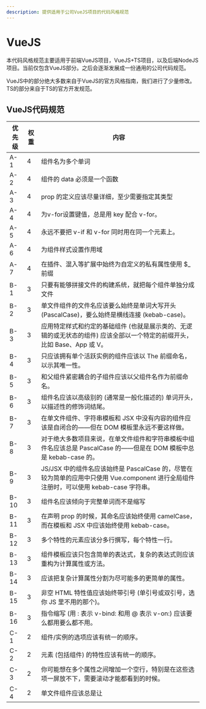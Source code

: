 ```yaml
---
description: 提供适用于公司VueJS项目的代码风格规范
---
```


# VueJS

本代码风格规范主要适用于前端VueJS项目，VueJS+TS项目，以及后端NodeJS项目。当前仅包含VueJS部分。之后会逐渐发展成一份通用的公司代码规范。

VueJS中的部分绝大多数来自于VueJS的官方风格指南，我们进行了少量修改。TS的部分来自于TS的官方开发规范。

## VueJS代码规范

| 优先级 | 权重 | 内容                                        |
| ------ | ---- | ------------------------------------------- |
| A-1    | 4    | 组件名为多个单词                            |
| A-2    | 4    | 组件的 data 必须是一个函数                  |
| A-3    | 4    | prop 的定义应该尽量详细，至少需要指定其类型 |
| A-4    | 4    | 为v-for设置键值，总是用 key 配合 v-for。 |
| A-5    | 4    | 永远不要把 v-if 和 v-for 同时用在同一个元素上。 |
| A-6    | 4    | 为组件样式设置作用域  |
| A-7    | 4    | 在插件、混入等扩展中始终为自定义的私有属性使用 $_ 前缀  |
| B-1    | 3    | 只要有能够拼接文件的构建系统，就把每个组件单独分成文件  |
| B-2    | 3    | 单文件组件的文件名应该要么始终是单词大写开头 (PascalCase)，要么始终是横线连接 (kebab-case)。  |
| B-3    | 3    | 应用特定样式和约定的基础组件 (也就是展示类的、无逻辑的或无状态的组件) 应该全部以一个特定的前缀开头，比如 Base、App 或 V。  |
| B-4    | 3    | 只应该拥有单个活跃实例的组件应该以 The 前缀命名，以示其唯一性。  |
| B-5    | 3    | 和父组件紧密耦合的子组件应该以父组件名作为前缀命名。  |
| B-6    | 3    | 组件名应该以高级别的 (通常是一般化描述的) 单词开头，以描述性的修饰词结尾。  |
| B-7    | 3    | 在单文件组件、字符串模板和 JSX 中没有内容的组件应该是自闭合的——但在 DOM 模板里永远不要这样做。  |
| B-8    | 3    | 对于绝大多数项目来说，在单文件组件和字符串模板中组件名应该总是 PascalCase 的——但是在 DOM 模板中总是 kebab-case 的。  |
| B-9    | 3    | JS/JSX 中的组件名应该始终是 PascalCase 的，尽管在较为简单的应用中只使用 Vue.component 进行全局组件注册时，可以使用 kebab-case 字符串。  |
| B-10    | 3    | 组件名应该倾向于完整单词而不是缩写  |
| B-11    | 3    | 在声明 prop 的时候，其命名应该始终使用 camelCase，而在模板和 JSX 中应该始终使用 kebab-case。  |
| B-12    | 3    | 多个特性的元素应该分多行撰写，每个特性一行。  |
| B-13    | 3    | 组件模板应该只包含简单的表达式，复杂的表达式则应该重构为计算属性或方法。  |
| B-14    | 3    | 应该把复杂计算属性分割为尽可能多的更简单的属性。  |
| B-15    | 3    | 非空 HTML 特性值应该始终带引号 (单引号或双引号，选你 JS 里不用的那个)。  |
| B-16    | 3    | 指令缩写 (用 : 表示 v-bind: 和用 @ 表示 v-on:) 应该要么都用要么都不用。  |
| C-1    | 2    | 组件/实例的选项应该有统一的顺序。  |
| C-2    | 2    | 元素 (包括组件) 的特性应该有统一的顺序。  |
| C-3    | 2    | 你可能想在多个属性之间增加一个空行，特别是在这些选项一屏放不下，需要滚动才能都看到的时候。  |
| C-4    | 2    | 单文件组件应该总是让 <script>、<template> 和 <style> 标签的顺序保持一致。且 <style> 要放在最后，因为另外两个标签至少要有一个。  |
| D-1    | 1    | 如果一组 v-if + v-else 的元素类型相同，最好使用 key (比如两个 <div> 元素)。 |
| D-2    | 1    | 元素选择器应该避免在 scoped 中出现。 |
| D-3    | 1    | 应该优先通过 prop 和事件进行父子组件之间的通信，而不是 this.$parent 或改变 prop。 |
| D-4    | 1    | 应该优先通过 Vuex 管理全局状态，而不是通过 this.$root 或一个全局事件总线。 |




